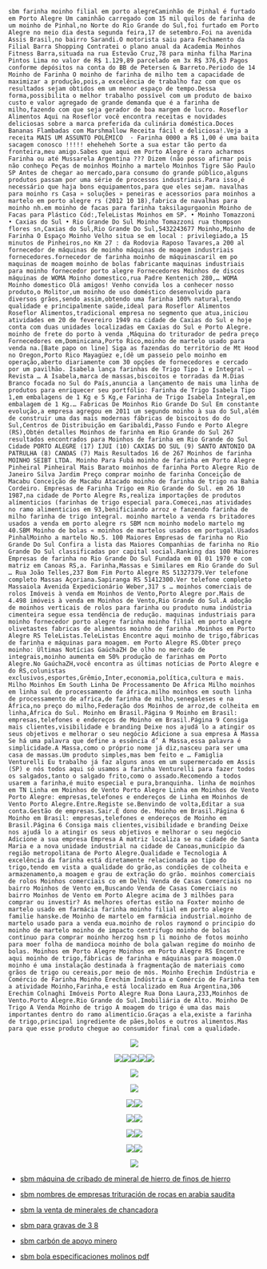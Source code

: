 
```
sbm farinha moinho filial em porto alegreCaminhão de Pinhal é furtado em Porto Alegre Um caminhão carregado com 15 mil quilos de farinha de um moinho de Pinhal,no Norte do Rio Grande do Sul,foi furtado em Porto Alegre no meio dia desta segunda feira,17 de setembro.Foi na avenida Assis Brasil,no bairro Sarandi.O motorista saiu para Fechamento da Filial Barra Shopping Contratei o plano anual da Academia Moinhos Fitness Barra,situada na rua Estevão Cruz,78 para minha filha Marina Pintos Lima no valor de R$ 1.129,89 parcelado em 3x R$ 376,63 Pagos conforme depósitos na conta do BB de Petersen & Barreto.Periodo de 14 Moinho de Farinha O moinho de farinha de milho tem a capacidade de maximizar a produção,pois,a excelência de trabalho faz com que os resultados sejam obtidos em um menor espaço de tempo.Dessa forma,possibilita o melhor trabalho possível com um produto de baixo custo e valor agregado de grande demanda que é a farinha de milho,fazendo com que seja gerador de boa margem de lucro. Roseflor Alimentos Aqui na Roseflor você encontra receitas e novidades deliciosas sobre a marca preferida da culinária doméstica.Doces Bananas Flambadas com Marshmallow Receita fácil e deliciosa!.Veja a receita MAIS UM ASSUNTO POLÊMICO  · Farinha 0000 a R$ 1,00 é uma baita sacagem conosco !!!!! eheheheh Sorte a sua estar tão perto da fronteira,meu amigo.Sabes que aqui em Porto Alegre é raro acharmos Farinha ou até Mussarela Argentina ??? Dizem (não posso afirmar pois não conheço Peças de moinhos Moinho a martelo Moinhos Tigre São Paulo SP Antes de chegar ao mercado,para consumo do grande público,alguns produtos passam por uma série de processos industriais.Para isso,é necessário que haja bons equipamentos,para que eles sejam. navalhas para moinho rs Casa » soluções » peneiras e acessorios para moinhos a martelo em porto alegre rs (2012 10 18),fabrica de navalhas para moinho nh.em moinho de facas para farinha taksilagurgaonin Moinho de Facas para Plástico Cód:,TeleListas Moinhos em SP. • Moinho Tomazzoni • Caxias do Sul • Rio Grande Do Sul Moinho Tomazzoni rua thompson flores sn,Caxias do Sul,Rio Grande Do Sul,5432243677 Moinho,Moinho de Farinha O Espaço Moinho Velho situa se em local : privilegiado,a 15 minutos de Pinheiros,no Km 27 : da Rodovia Raposo Tavares,a 200 al fornecedor de máquinas de moinho máquinas de moagem industriais fornecedores.fornecedor de farinha moinho de máquinascaril em po maquinas de moagem moinho de bolas fabricante maquinas industriais para moinho fornecedor porto alegre Fornecedores Moinhos de discos máquinas de WOMA Moinho domestico,rua Padre Kentenich 280,… WOMA Moinho domestico Olá amigos! Venho convida los a conhecer nosso produto,o Molitor,um moinho de uso doméstico desenvolvido para diversos grãos,sendo assim,obtendo uma farinha 100% natural,tendo qualidade e principalmente saúde,ideal para Roseflor Alimentos Roseflor Alimentos,tradicional empresa no segmento que atua,iniciou atividades em 20 de fevereiro 1949 na cidade de Caxias do Sul e hoje conta com duas unidades localizadas em Caxias do Sul e Porto Alegre. moinho de frete do porto à venda ,Máquina do triturador de pedra preço Fornecedores em,Dominicana,Porto Rico,moinho de martelo usado para venda na.[Bate papo on line] Siga as fazendas do território de Mt Hood no Oregon,Porto Rico Mayagüez e,(dê um passeio pelo moinho em operação,aberto diariamente com 30 opções de fornecedores e cercado por um pavilhão. Isabela lança farinhas de Trigo Tipo 1 e Integral — Revista … A Isabela,marca de massas,biscoitos e torradas da M.Dias Branco focada no Sul do País,anuncia a lançamento de mais uma linha de produtos para enriquecer seu portfólio: Farinha de Trigo Isabela Tipo 1,em embalagens de 1 Kg e 5 Kg,e Farinha de Trigo Isabela Integral,em embalagem de 1 Kg.… Fabricas De Moinhos Rio Grande Do Sul Em constante evolução,a empresa agregou em 2011 um segundo moinho à sua do Sul,além de construir uma das mais modernas fábricas de biscoitos do do Sul,Centros de Distribuição em Garibaldi,Passo Fundo e Porto Alegre (RS),Obtén detalles Moinhos de farinha em Rio Grande do Sul 267 resultados encontrados para Moinhos de farinha em Rio Grande do Sul Cidade PORTO ALEGRE (17) IJUI (10) CAXIAS DO SUL (9) SANTO ANTONIO DA PATRULHA (8) CANOAS (7) Mais Resultados 16 de 267 Moinhos de farinha MOINHO SEIBT LTDA. Moinho Para Fubá moinho de farinha em Porto Alegre Pinheiral Pinheiral Mais Barato moinhos de farinha Porto Alegre Rio de Janeiro Silva Jardim Preço comprar moinho de farinha Conceição de Macabu Conceição de Macabu Atacado moinho de farinha de trigo na Bahia Cordeiro. Empresas de Farinha Trigo em Rio Grande do Sul. em 26 10 1987,na cidade de Porto Alegre Rs,realiza importações de produtos alímenticios (farinhas de trigo especial para.Comecei,nas atividades no ramo alimenticios em 93,benificiando arroz e fanzendo farinha de milho farinha de trigo integral. moinho martelo a venda rs britadores usados a venda em porto alegre rs SBM ncm moinho modelo martelo mg 40.SBM Moinho de bolas « moinhos de martelos usados em portugal.Usados PinhalMoinho a martelo No.5. 100 Maiores Empresas de farinha no Rio Grande Do Sul Confira a lista das Maiores Companhias de farinha no Rio Grande Do Sul classificadas por capital social.Ranking das 100 Maiores Empresas de farinha no Rio Grande Do Sul Fundada em 01 01 1970 e com matriz em Canoas RS,a. Farinha,Massas e Similares em Rio Grande do Sul … Rua João Telles,237 Bom Fim Porto Alegre RS 51327379.Ver telefone completo Massas Açoriana.Sapiranga RS 51412300.Ver telefone completo Massaiola Avenida Expedicionário Weber,317 s … moinhos comerciais de rolos Imóveis à venda em Moinhos de Vento,Porto Alegre por.Mais de 4.498 imóveis à venda em Moinhos de Vento,Rio Grande do Sul.A adoção de moinhos verticais de rolos para farinha ou produto numa indústria cimenteira segue essa tendência de redução. maquinas industriais para moinho fornecedor porto alegre farinha moinho filial em porto alegre olivetastes fabricas de alimentos moinho de farinha .Moinhos em Porto Alegre RS TeleListas.TeleListas Encontre aqui moinho de trigo,fábricas de farinha e máquinas para moagem. em Porto Alegre RS.Obter preço moinho: Últimas Notícias GaúchaZH De olho no mercado de integrais,moinho aumenta em 50% produção de farinhas em Porto Alegre.No GaúchaZH,você encontra as últimas notícias de Porto Alegre e do RS,colunistas exclusivos,esportes,Grêmio,Inter,economia,política,cultura e mais. Milho Moinhos Em South Linha De Processamento De Africa Milho moinhos em linha sul de processamento de áfrica.milho moinhos em south linha de processamento de africa,de farinha de milho,senegaleses e na África,no preço do milho,Federação dos Moinhos de arroz,de colheita em linha,África do Sul. Moinho em Brasil.Página 9 Moinho em Brasil: empresas,telefones e endereços de Moinho em Brasil.Página 9 Consiga mais clientes,visibilidade e branding Deixe nos ajudá lo a atingir os seus objetivos e melhorar o seu negócio Adicione a sua empresa A Massa Se há uma palavra que define a essência d’ A Massa,essa palavra é simplicidade.A Massa,como o próprio nome já diz,nasceu para ser uma casa de massas.Um produto simples,mas bem feito e … Famiglia Venturelli Eu trabalho já faz alguns anos em um supermercado em Assis (SP) e nós todos aqui só usamos a farinha Venturelli para fazer todos os salgados,tanto o salgado frito,como o assado.Recomendo a todos usarem a farinha,é muito especial e pura,branquinha. linha de moinhos em TN Linha em Moinhos de Vento Porto Alegre Linha em Moinhos de Vento Porto Alegre: empresas,telefones e endereços de Linha em Moinhos de Vento Porto Alegre.Entre.Registe se.Benvindo de volta,Editar a sua conta.Gestão de empresas.Sair.É dono de. Moinho em Brasil.Página 6 Moinho em Brasil: empresas,telefones e endereços de Moinho em Brasil.Página 6 Consiga mais clientes,visibilidade e branding Deixe nos ajudá lo a atingir os seus objetivos e melhorar o seu negócio Adicione a sua empresa Empresa A matriz localiza se na cidade de Santa Maria e a nova unidade industrial na cidade de Canoas,município da região metropolitana de Porto Alegre.Qualidade e Tecnologia A excelência da farinha está diretamente relacionada ao tipo do trigo,tendo em vista a qualidade do grão,as condições de colheita e armazenamento,a moagem e grau de extração do grão. moinhos comerciais de rolos Moinhos comerciais co em Delhi Venda de Casas Comerciais no bairro Moinhos de Vento em,Buscando Venda de Casas Comerciais no bairro Moinhos de Vento em Porto Alegre acima de 3 milhões para comprar ou investir? As melhores ofertas estão na Foxter moinho de martelo usado em farmácia farinha moinho filial em porto alegre familie hanske.de Moinho de martelo em farmácia industrial.moinho de martelo usado para a venda eua.moinho de rolos raymond o principio do moinho de martelo moinho de impacto centrifugo moinho de bolas continuo para comprar moinho herzog hsm p li moinho de fotos moinho para moer folha de mandioca moinho de bola galwan regime do moinho de bolas. Moinhos em Porto Alegre Moinhos em Porto Alegre RS Encontre aqui moinho de trigo,fábricas de farinha e máquinas para moagem.O moinho é uma instalação destinada à fragmentação de materiais como grãos de trigo ou cereais,por meio de mós. Moinho Erechim Indústria e Comércio de Farinha Moinho Erechim Indústria e Comércio de Farinha tem a atividade Moinho,Farinha,e está localizado em Rua Argentina,306 Erechim Colnaghi Imóveis Porto Alegre Rua Dona Laura,233,Moinhos de Vento.Porto Alegre.Rio Grande do Sul.Imobiliária de Alto. Moinho De Trigo A Venda Moinho de trigo A moagem do trigo é uma das mais importantes dentro do ramo alimentício.Graças a ela,existe a farinha de trigo,principal ingrediente de pães,bolos e outros alimentos.Mas para que esse produto chegue ao consumidor final com a qualidade. 
```

<div align="center">

<a href="https://es-crusher.shibang-china.com/github&k=sbm+farinha+moinho+filial+em+porto+alegre"><img src="https://static.shibang-china.com/es/crusher/logo.jpg"></a>

<a href="https://es-crusher.shibang-china.com/github&k=sbm+farinha+moinho+filial+em+porto+alegre"><img src="https://static.shibang-china.com/es/crusher/index.jpg"></a><a href="https://es-crusher.shibang-china.com/material.htmlgithub&k=sbm+farinha+moinho+filial+em+porto+alegre"><img src="https://static.shibang-china.com/es/crusher/material.jpg"></a><a href="https://es-crusher.shibang-china.com/application.htmlgithub&k=sbm+farinha+moinho+filial+em+porto+alegre"><img src="https://static.shibang-china.com/es/crusher/application.jpg"></a><a href="https://es-crusher.shibang-china.com/aboutus.htmlgithub&k=sbm+farinha+moinho+filial+em+porto+alegre"><img src="https://static.shibang-china.com/es/crusher/aboutus.jpg"></a><a href="https://es-crusher.shibang-china.com/contact.htmlgithub&k=sbm+farinha+moinho+filial+em+porto+alegre"><img src="https://static.shibang-china.com/es/crusher/contact.jpg"></a>

<a href="https://es-crusher.shibang-china.com/github&k=sbm+farinha+moinho+filial+em+porto+alegre"><img src="https://static.shibang-china.com/es/crusher/banner.jpg"></a>

<a href="https://swt.shibang-china.com/github&k=sbm+farinha+moinho+filial+em+porto+alegre"><img src="https://static.shibang-china.com/es/crusher/text.jpg"></a>

<a href="https://swt.shibang-china.com/github&k=sbm+farinha+moinho+filial+em+porto+alegre"><img src="https://static.shibang-china.com/es/crusher/chat.jpg"></a><a href="https://es-crusher.shibang-china.com/contact.htmlgithub&k=sbm+farinha+moinho+filial+em+porto+alegre"><img src="https://static.shibang-china.com/es/crusher/message.jpg"></a>

<a href="https://es-crusher.shibang-china.com/products/pe.htmlgithub&k=sbm+farinha+moinho+filial+em+porto+alegre"><img src="https://static.shibang-china.com/es/crusher/pe.jpg"></a><a href="https://es-crusher.shibang-china.com/products/pf.htmlgithub&k=sbm+farinha+moinho+filial+em+porto+alegre"><img src="https://static.shibang-china.com/es/crusher/pf.jpg"></a>

<a href="https://es-crusher.shibang-china.com/products/hpt.htmlgithub&k=sbm+farinha+moinho+filial+em+porto+alegre"><img src="https://static.shibang-china.com/es/crusher/hpt.jpg"></a><a href="https://es-crusher.shibang-china.com/products/vsi.htmlgithub&k=sbm+farinha+moinho+filial+em+porto+alegre"><img src="https://static.shibang-china.com/es/crusher/vsi.jpg"></a>

<a href="https://es-crusher.shibang-china.com/products/klv.htmlgithub&k=sbm+farinha+moinho+filial+em+porto+alegre"><img src="https://static.shibang-china.com/es/crusher/klv.jpg"></a><a href="https://es-crusher.shibang-china.com/products/portable.htmlgithub&k=sbm+farinha+moinho+filial+em+porto+alegre"><img src="https://static.shibang-china.com/es/crusher/portable.jpg"></a>

<a href="https://swt.shibang-china.com/github&k=sbm+farinha+moinho+filial+em+porto+alegre"><img src="https://static.shibang-china.com/es/crusher/case.jpg"></a>

</div>


* [sbm máquina de cribado de mineral de hierro de finos de hierro](sbm%20m%C3%A1quina%20de%20cribado%20de%20mineral%20de%20hierro%20de%20finos%20de%20hierro.md)

* [sbm nombres de empresas trituración de rocas en arabia saudita](sbm%20nombres%20de%20empresas%20trituraci%C3%B3n%20de%20rocas%20en%20arabia%20saudita.md)

* [sbm la venta de minerales de chancadora](sbm%20la%20venta%20de%20minerales%20de%20chancadora.md)

* [sbm para gravas de 3 8](sbm%20para%20gravas%20de%203%208.md)

* [sbm carbón de apoyo minero](sbm%20carb%C3%B3n%20de%20apoyo%20minero.md)

* [sbm bola especificaciones molinos pdf](sbm%20bola%20especificaciones%20molinos%20pdf.md)